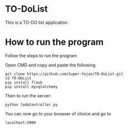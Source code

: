# TO-DoList
This is a TO-DO list application

# How to run the program
Follow the steps to run the program

Open CMD and copy and paste the following
```
git clone https://github.com/Super-Yojan/TO-DoList.git
cd TO-DOList
pip install flask
pip install mysqlalchemy
```
Then to run the server:
```
python todoController.py
```

You can now go to your browser of choice and go to 

```
localhost:5000
```